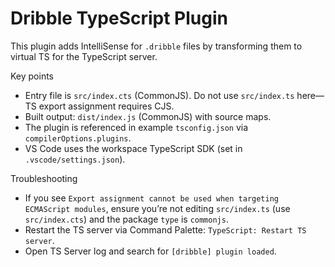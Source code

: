Dribble TypeScript Plugin
=========================

This plugin adds IntelliSense for `.dribble` files by transforming them to virtual TS for the TypeScript server.

Key points
- Entry file is `src/index.cts` (CommonJS). Do not use `src/index.ts` here—TS export assignment requires CJS.
- Built output: `dist/index.js` (CommonJS) with source maps.
- The plugin is referenced in example `tsconfig.json` via `compilerOptions.plugins`.
- VS Code uses the workspace TypeScript SDK (set in `.vscode/settings.json`).

Troubleshooting
- If you see `Export assignment cannot be used when targeting ECMAScript modules`, ensure you’re not editing `src/index.ts` (use `src/index.cts`) and the package `type` is `commonjs`.
- Restart the TS server via Command Palette: `TypeScript: Restart TS server`.
- Open TS Server log and search for `[dribble] plugin loaded`.
